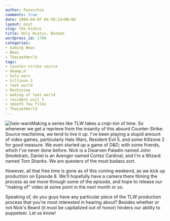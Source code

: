 ```yaml
---
author: Pwnocchio
comments: true
date: 2009-04-07 04:58:31+00:00
layout: post
slug: the-hiatus
title: Holy Hiatus, Batman
wordpress_id: 1700
categories:
- Gaming News
- News
- TheLeetWorld
tags:
- counter-strike source
- d&amp;d
- halo wars
- killzone 2
- leet world
- Machinima
- making of leet world
- resident evil 5
- smooth few films
- TheLeetWorld
---
```


![halo-wars](http://smoothfewfilms.com/wp-content/uploads/2009/04/halo-wars.jpg)Making a series like TLW takes a _crap-ton_ of time. So whenever we get a reprieve from the insanity of this absurd Counter-Strike: Source machinima, we tend to live it up. I've been playing a stupid amount of video games, particularly Halo Wars, Resident Evil 5, and some Killzone 2 for good measure. We even started up a game of D&D; with some friends, which I've never done before. Nick is a Dwarven Paladin named John Smotetrain, Daniel is an Avenger named Cortez Cardinal, and I'm a Wizard named Tom Shanks. We are questers of the most badass sort.

However, all that free time is gone as of this coming weekend, as we kick up production on Episode 8. We'll hopefully have a camera there filming the process as we move through some of the episode, and hope to release our "making of" video at some point in the next month or so. 

Speaking of, do you guys have any particular piece of the TLW production process that you're most interested in hearing about? Besides whether or not Nick's Beard (it must be capitalized out of honor) hinders our ability to puppeteer. Let us know!
